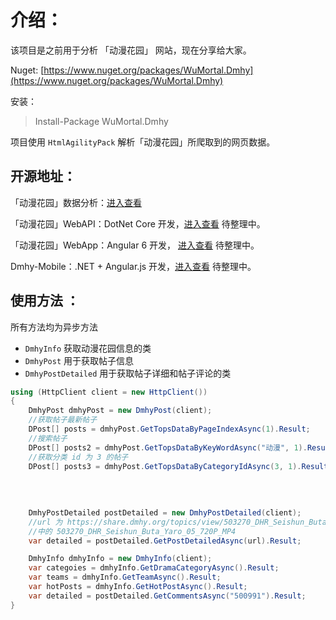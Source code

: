# 介绍：

该项目是之前用于分析 「动漫花园」 网站，现在分享给大家。

Nuget: [https://www.nuget.org/packages/WuMortal.Dmhy](https://www.nuget.org/packages/WuMortal.Dmhy)

安装：

> Install-Package WuMortal.Dmhy

项目使用 `HtmlAgilityPack` 解析「动漫花园」所爬取到的网页数据。

## 开源地址：
「动漫花园」数据分析：[进入查看](https://github.com/WuMortal/Dmhy-DataAnalysis)

「动漫花园」WebAPI：DotNet Core 开发，[进入查看](https://github.com/WuMortal) 待整理中。

「动漫花园」WebApp：Angular 6 开发， [进入查看](https://github.com/WuMortal) 待整理中。

Dmhy-Mobile：.NET + Angular.js 开发，[进入查看](https://github.com/WuMortal/Dmhy-Mobile) 待整理中。
## 使用方法 ： 

所有方法均为异步方法

- `DmhyInfo` 获取动漫花园信息的类 
- `DmhyPost` 用于获取帖子信息
- `DmhyPostDetailed` 用于获取帖子详细和帖子评论的类

``` csharp
using (HttpClient client = new HttpClient())
{
	DmhyPost dmhyPost = new DmhyPost(client);
	//获取帖子最新帖子
	DPost[] posts = dmhyPost.GetTopsDataByPageIndexAsync(1).Result;
	//搜索帖子
	DPost[] posts2 = dmhyPost.GetTopsDataByKeyWordAsync("动漫", 1).Result;
	//获取分类 id 为 3 的帖子
	DPost[] posts3 = dmhyPost.GetTopsDataByCategoryIdAsync(3, 1).Result;
	
	
	
	
	DmhyPostDetailed postDetailed = new DmhyPostDetailed(client);
	//url 为 https://share.dmhy.org/topics/view/503270_DHR_Seishun_Buta_Yaro_05_720P_MP4.html 
	//中的 503270_DHR_Seishun_Buta_Yaro_05_720P_MP4
	var detailed = postDetailed.GetPostDetailedAsync(url).Result; 

	DmhyInfo dmhyInfo = new DmhyInfo(client);
	var categoies = dmhyInfo.GetDramaCategoryAsync().Result;
	var teams = dmhyInfo.GetTeamAsync().Result;
	var hotPosts = dmhyInfo.GetHotPostAsync().Result;
	var detailed = postDetailed.GetCommentsAsync("500991").Result;
}
```
